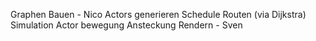 Graphen Bauen - Nico
Actors generieren
    Schedule
    Routen (via Dijkstra)
Simulation
    Actor bewegung
    Ansteckung
Rendern - Sven

